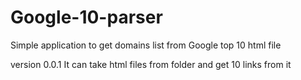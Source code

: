 Google-10-parser
================

Simple application to get domains list from Google top 10 html file


version 0.0.1
It can take html files from folder and get 10 links from it
